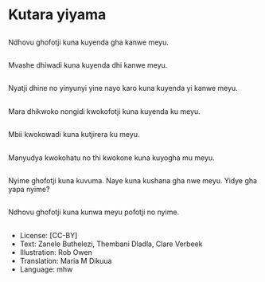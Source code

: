 # Kutara yiyama

##
Ndhovu ghofotji kuna kuyenda gha kanwe meyu.

##
Mvashe dhiwadi kuna kuyenda dhi kanwe meyu.

##
Nyatji dhine no yinyunyi yine nayo karo kuna kuyenda yi kanwe meyu.

##
Mara dhikwoko nongidi kwokofotji kuna kuyenda ku meyu.

##
Mbii kwokowadi kuna kutjirera ku meyu.

##
Manyudya kwokohatu no thi kwokone kuna kuyogha mu meyu.

##
Nyime ghofotji kuna kuvuma. Naye kuna kushana gha nwe meyu. Yidye gha yapa nyime?

##
Ndhovu ghofotji kuna kunwa meyu pofotji no nyime.

##
* License: [CC-BY]
* Text: Zanele Buthelezi, Thembani Dladla, Clare Verbeek
* Illustration: Rob Owen
* Translation: Maria M Dikuua
* Language: mhw
